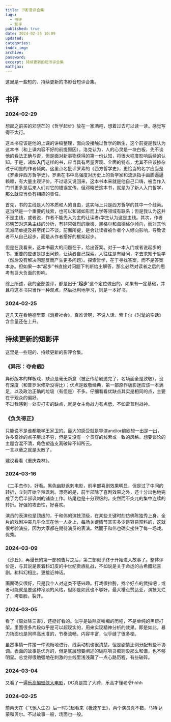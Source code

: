 ```yaml
---
title: 书影音评合集
tags:
  - 书评
  - 影评
published: true
date: 2024-02-25 10:09
updated:
categories:
index_img:
archive:
password:
excerpt: 持续更新的短书评合集
mathjax:
---
```


这里是一些短的、持续更新的书影音短评合集。
## 书评

<!--  TODO:《不能承受的生命之轻》 -->


### 2024-02-29

想起之前买的邓晓芒的《哲学起步》放在一家酒吧，想着过去可以读一读。感觉写得不太行。

这本书应该是他的上课的讲稿整理，面向没接触过哲学的新生，这个前提是我认为这本书（和上课内容不好的前提原因）。洛克认为，人的心灵是一块白板，先不谈他的看法正确与否，但是面对新事物获得的第一份认知，将很大程度影响后续的认知。于是，诸如**入门**这样的书，应当具有尽量客观、全面的特点，尤其不应该掺杂过于明显的作者倾向。这里点名批评罗素的《西方哲学史》，更恰当的名字应当是《罗素评西方哲学史》，罗素在书中高强度对历史上的哲学家和流派指手画脚逼逼赖赖，有大量主观评价。不过话又说回来，这本书本来就是他自己口嗨，被当作入门书更多是后来人们对它的错误宣传。但邓晓芒这本书，就是为了新人入门哲学，那么就应当负有相应的责任。

首先，书的主线是人的本质和人的自由，这实际上只是西方哲学的其中一个线索。这当然是一个重要的线索，也可以和诸如形而上学等领域有联系；但是我认为这并不是主线，或者说，作者不能先入为主的让读者/学生认为这是主线。其次，作者邓晓芒对这条主线的分析，有非常强烈的康德、黑格尔和海德格尔倾向，而对其他流派简单提及甚至闭口不谈。前面所提，是会让读者被作者个人倾向影响，导致读者不从自己起步，而是从作者搭好的框架起步。

但是在我看来，这本书最大的问题在于，给出答案。对于一本入门或者说起步的书，重要的应该是提出问题，让读者自己探索。人往往是有疑问，才去求知于哲学（然后没有解决问题反而产生更多问题）。探索哲学，在于寻找答案，而不是答案本身。但如果一本“起步”书直接对问题下判断给出解答，那么必然对读者之后的思考有巨大负面的影响。

综上所述，我的全部差评，都是出于“**起步**”这个定位做出的。如果有一定基础，并且将这本书只当作一种观点，然后批判地学习，则是一本好书。

### 2024-02-25

这几天在看鲍德里亚《消费社会》，真难读啊，不说人话。索卡尔《时髦的空话》含金量还在上升。
## 持续更新的短影评

这里是一些短的、持续更新的影评合集。
### 《异形：夺命舰》
异形版本的样板戏，缺点是毫无新意（被正传给剧透完了，名场面全是致敬），没有深度（和普罗米修斯没得比）；优点是致敬经典，第一部原作版影迷应该一本满足，以及政治正确的垃圾（有但是）不多。仔细看看优缺点其实是相同的点，主要在于观众的偏好。  
不过我感到一处实打实的缺点，就是女主角战力有点低，不如雷普利战神。
### 《负负得正》
只能说不是谁都能学王家卫的。最大的感受就是导演and/or编剧想一出是一出，许多奇妙的点子层出不穷，但是又没有一个贯穿的线索或一致的风格。想要谈论的主题含混不清，角色塑造支离破碎不知所云。  
一言以蔽之就是太散了。

建议看看《重庆森林》。
### 2024-03-16

《二手杰作》，好看。黑色幽默讽刺电影，前半部喜剧效果明显，但是过了中间的转折，立刻开始辛辣讽刺。漂亮的是，前半部除了喜剧效果之外，还十分出色地完成了为后半部讽刺的铺垫工作。结尾也是十分顶级的，突然而不突兀的集中连续的转折。好强的攻击性，好喜欢。

演员的表演也是顶级的，于和伟的演技顶级，在某些关键时刻仿佛陈独秀上身。全片的戏剧冲突几乎全压在他一人身上，每场关键情节其实多少是容易预料的，这就很考验演技，因为大家都在期待演员的表演。然而于和伟也确实接住了每一场戏。优秀。

### 2024-03-09

《沙丘》，再漫长的第一部预告片之后，第二部似乎终于开始进入故事了。整体评价是，与其说是裹着科幻皮的中世纪贵族乱战，不如说是关于命运的古希腊悲喜剧。和科幻相比，更接近神话。

画面确实很好，只是我个人对这类不感兴趣。打戏很拉胯，找个好点的武指吧；或者可能就是要这种冷淡的风格，但即是如此也不够好。最大槽点赞达亚，演技太烂了，垮着脸，裂开。

### 2024-03-05

看了《周处除三害》，还挺好看的。似乎是破除贪嗔痴的历程，不是单纯的黑帮打架。里面很多片段似乎是可以超现实的，用来实现精神分析的效果。即是如此，暴力场面也是同样高水准的，节奏流畅。内容丰富，似乎缝了很多梗。

虽然事情一件接一件流畅地进行，线索动机也很清楚，但是剧情比例分配有些不协调。表面的故事是优秀的，但是底层想要阐述的破除嗔贪痴则没那么和谐，也不够明显。总觉得很勉强地在刺激的主线里浅浅藏了一点心路历程，有些破碎。

### 2024-03-04

又看了一遍[乐高蝙蝠侠大电影](https://www.bilibili.com/bangumi/play/ep425186/)，DC真是拉了大跨，乐高才懂老爷hhhh

### 2024-02-25

前两天在《飞驰人生2》后一时兴起看来《极速车王》，两个演员真不错，马特·达蒙和贝尔。不过故事一般，场面也一般。
